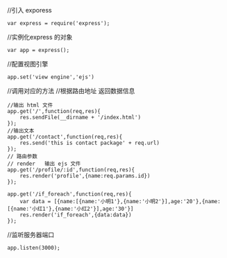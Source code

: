 //引入 exporess
    
    var express = require('express');
//实例化express 的对象
   
    var app = express();
//配置视图引擎

    app.set('view engine','ejs')

//调用对应的方法
//根据路由地址 返回数据信息
```
//输出 html 文件
app.get('/',function(req,res){
    res.sendFile(__dirname + '/index.html')
});
//输出文本
app.get('/contact',function(req,res){
    res.send('this is contact package' + req.url)
});
// 路由参数
// render   输出 ejs 文件
app.get('/profile/:id',function(req,res){
    res.render('profile',{name:req.params.id})
});

app.get('/if_foreach',function(req,res){
    var data = [{name:[{name:'小明1'},{name:'小明2'}],age:'20'},{name:[{name:'小红1'},{name:'小红2'}],age:'30'}]
    res.render('if_foreach',{data:data})
});
```
//监听服务器端口
```
app.listen(3000);
```